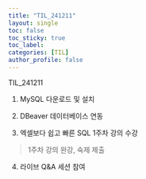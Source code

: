 ```yaml
---
title: "TIL_241211"
layout: single
toc: false
toc_sticky: true
toc_label: 
categories: [TIL]
author_profile: false
---
```


TIL_241211

1. MySQL 다운로드 및 설치

2. DBeaver 데이터베이스 연동

3. 엑셀보다 쉽고 빠른 SQL 1주차 강의 수강
> 1주차 강의 완강, 숙제 제출

4. 라이브 Q&A 세션 참여